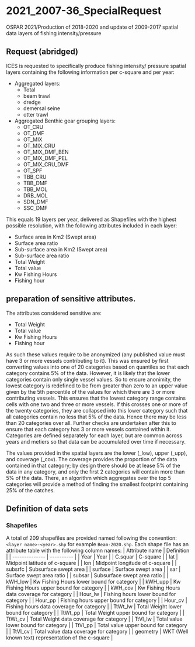 # 2021_2007-36_SpecialRequest
 OSPAR 2021/Production of 2018-2020 and update of 2009-2017 spatial data layers of fishing intensity/pressure

## Request (abridged)

ICES is requested to specifically produce fishing intensity/ pressure spatial layers containing the following information per c-square and per year:
* Aggregated layers:
  * Total
  * beam trawl
  * dredge
  * demersal seine
  * otter trawl
* Aggregated Benthic gear grouping layers:
  * OT_CRU
  * OT_DMF
  * OT_MIX
  * OT_MIX_CRU
  * OT_MIX_DMF_BEN
  * OT_MIX_DMF_PEL
  * OT_MIX_CRU_DMF
  * OT_SPF
  * TBB_CRU
  * TBB_DMF
  * TBB_MOL
  * DRB_MOL
  * SDN_DMF
  * SSC_DMF

This equals 19 layers per year, delivered as Shapefiles with the highest possible resolution, with the following attributes included in each layer:
* Surface area in Km2 (Swept area)
* Surface area ratio
* Sub-surface area in Km2 (Swept area)
* Sub-surface area ratio
* Total Weight
* Total value
* Kw Fishing Hours
* Fishing hour

## preparation of sensitive attributes.

The attributes considered sensitive are:

* Total Weight
* Total value
* Kw Fishing Hours
* Fishing hour

As such these values require to be anonymized (any published value must have 3 or more vessels contributing to it). This was ensured by first converting values into one of 20 categories based on quantiles so that each category contains 5% of the data. However, it is likely that the lower categories contain only single vessel values. So to ensure anonimity, the lowest category is redefined to be from greater than zero to an upper value given by the 5th percentile of the values for which there are 3 or more contributing vessels. This ensures that the lowest category range contains cells with one two and three or more vessels. If this crosses one or more of the twenty categories, they are collapsed into this lower category such that all categories contain no less that 5%  of the data. Hence there may be less than 20 categories over all. Further checks are undertaken after this to ensure that each category has 3 or more vessels contained within it. Categories are defined separately for each layer, but are common across years and metiers so that data can be accumulated over time if necessary.

The values provided in the spatial layers are the lower (_low), upper (_upp), and coverage (_cov).  The coverage provides the proportion of the data contained in that category; by design there should be at lease 5% of the data in any category, and only the first 2 categories will contain more than 5% of the data. There, an algorithm which aggregates over the top 5 categories will provide a method of finding the smallest footprint containing 25% of the catches.

## Definition of data sets

### Shapefiles

A total of 209 shapefiles are provided named following the convention: `<layer name>-<year>.shp` for example `Beam-2020.shp`. Each shape file has an attribute table with the following column names:
| Attribute name | Definition |
| -------------- | ---------- |
| Year           | Year       |
| C.squar | C-square |
| lat | Midpoint latitude of c-square |
| lon | Midpoint longitude of c-square |
| subsrfc | Subsurface swept area |
| surface | Surface swept area |
| sar | Surface swept area ratio |
| subsar | Subsurface swept area ratio |
| kWH_low | Kw Fishing Hours lower bound for category |
| kWH_upp | Kw Fishing Hours upper bound for category |
| kWH_cov | Kw Fishing Hours data coverage for category |
| Hour_lw | Fishing hours lower bound for category |
| Hour_pp | Fishing hours upper bound for category |
| Hour_cv | Fishing hours data coverage for category |
| TtWt_lw | Total Weight lower bound for category |
| TtWt_pp | Total Weight upper bound for category |
| TtWt_cv | Total Weight data coverage for category |
| TtVl_lw | Total value lower bound for category |
| TtVl_pp | Total value upper bound for category |
| TtVl_cv | Total value data coverage for category |
| geometry | WKT (Well known text) representation of the c-square |
